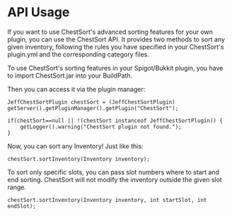 # API Usage

If you want to use ChestSort's advanced sorting features for your own plugin, you can use the ChestSort API. It provides two methods to sort any given inventory, following the rules you have specified in your ChestSort's plugin.yml and the corresponding category files.

To use ChestSort's sorting features in your Spigot/Bukkit plugin, you have to import ChestSort.jar into your BuildPath.

Then you can access it via the plugin manager:

```
JeffChestSortPlugin chestSort = (JeffChestSortPlugin) getServer().getPluginManager().getPlugin("ChestSort");
		
if(chestSort==null || !(chestSort instanceof JeffChestSortPlugin)) {
	getLogger().warning("ChestSort plugin not found.");
}
```

Now, you can sort any Inventory! Just like this:

```
chestSort.sortInventory(Inventory inventory);
```

To sort only specific slots, you can pass slot numbers where to start and end sorting. ChestSort will not modify the inventory outside the given slot range.

```
chestSort.sortInventory(Inventory inventory, int startSlot, int endSlot);
```
